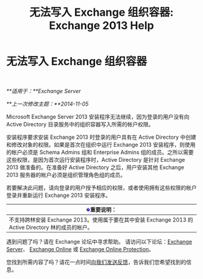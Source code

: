 ﻿---
title: '无法写入 Exchange 组织容器: Exchange 2013 Help'
TOCTitle: 无法写入 Exchange 组织容器
ms:assetid: 17c4667b-7db1-4e0a-b824-1f6d51d980a9
ms:mtpsurl: https://technet.microsoft.com/zh-cn/library/ms.exch.setupreadiness.globalserverinstall(v=EXCHG.150)
ms:contentKeyID: 50490097
ms.date: 01/11/2018
mtps_version: v=EXCHG.150
ms.translationtype: HT
---

# 无法写入 Exchange 组织容器

 

_**适用于：**Exchange Server_

_**上一次修改主题：**2014-11-05_

Microsoft Exchange Server 2013 安装程序无法继续，因为登录的用户没有向 Active Directory 目录服务中的组织容器写入所需的帐户权限。

安装程序要求安装 Exchange 2013 时登录的用户具有在 Active Directory 中创建和修改对象的权限。如果是首次在组织中运行 Exchange 2013 安装程序，则使用的帐户必须是 Schema Admins 组和 Enterprise Admins 组的成员。之所以需要这些权限，是因为首次运行安装程序时，Active Directory 是针对 Exchange 2013 做准备的。在准备好 Active Directory 之后，用户安装其他 Exchange 2013 服务器的帐户必须是组织管理角色组的成员。

若要解决此问题，请向登录的用户授予相应的权限，或者使用拥有这些权限的帐户登录并重新运行 Exchange 2013 安装程序。

<table>
<thead>
<tr class="header">
<th><img src="images/Bb124558.important(EXCHG.150).gif" title="重要说明" alt="重要说明" />重要说明：</th>
</tr>
</thead>
<tbody>
<tr class="odd">
<td>不支持跨林安装 Exchange 2013。使用属于要在其中安装 Exchange 2013 的 Active Directory 林的成员的帐户。</td>
</tr>
</tbody>
</table>


遇到问题了吗？请在 Exchange 论坛中寻求帮助。 请访问以下论坛：[Exchange Server](https://go.microsoft.com/fwlink/p/?linkid=60612)、 [Exchange Online](https://go.microsoft.com/fwlink/p/?linkid=267542) 或 [Exchange Online Protection](https://go.microsoft.com/fwlink/p/?linkid=285351)。

您找到所需内容了吗？请花一点时间[向我们发送反馈](mailto:exsetuphelpfeedback@microsoft.com?subject=exchange%202013%20setup%20help%20feedbac)，告诉我们您希望找到的信息。

